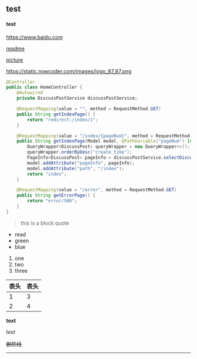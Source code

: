 ## test

#### test

https://www.baidu.com

[readme](./README.md)

[picture](./picture.jpg)

https://static.nowcoder.com/images/logo_87_87.png

```java
@Controller
public class HomeController {
    @Autowired
    private DiscussPostService discussPostService;

    @RequestMapping(value = "", method = RequestMethod.GET)
    public String getIndexPage() {
        return "redirect:/index/1";
    }

    @RequestMapping(value = "/index/{pageNum}", method = RequestMethod.GET)
    public String getIndexPage(Model model, @PathVariable("pageNum") Integer pageNum) {
        QueryWrapper<DiscussPost> queryWrapper = new QueryWrapper<>();
        queryWrapper.orderByDesc("create_time");
        PageInfo<DiscussPost> pageInfo = discussPostService.selectDiscussPostsByPage(pageNum, 10, queryWrapper);
        model.addAttribute("pageInfo", pageInfo);
        model.addAttribute("path", "/index");
        return "index";
    }

    @RequestMapping(value = "/error", method = RequestMethod.GET)
    public String getErrorPage() {
        return "error/500";
    }
}
```

> this is a block quote

- read
- green
- blue

1. one
2. two
3. three

| 表头 | 表头 |
| ---- | ---- |
| 1    | 3    |
| 2    | 4    |

**text**

*text*

~~删除线~~

---



